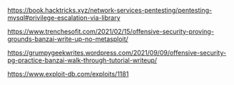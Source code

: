 https://book.hacktricks.xyz/network-services-pentesting/pentesting-mysql#privilege-escalation-via-library


https://www.trenchesofit.com/2021/02/15/offensive-security-proving-grounds-banzai-write-up-no-metasploit/


https://grumpygeekwrites.wordpress.com/2021/09/09/offensive-security-pg-practice-banzai-walk-through-tutorial-writeup/


https://www.exploit-db.com/exploits/1181